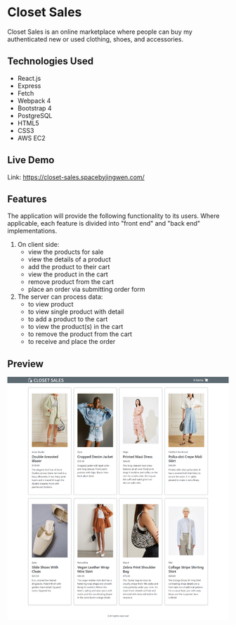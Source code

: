 # Closet Sales

Closet Sales is an online marketplace where people can buy my authenticated new or used clothing, shoes, and accessories.

## Technologies Used
- React.js
- Express
- Fetch
- Webpack 4
- Bootstrap 4
- PostgreSQL
- HTML5
- CSS3
- AWS EC2

## Live Demo
Link: https://closet-sales.spacebyjingwen.com/

## Features
The application will provide the following functionality to its users. Where applicable, each feature is divided into "front end" and "back end" implementations.

1. On client side:
   - view the products for sale
   - view the details of a product
   - add the product to their cart
   - view the product in the cart
   - remove product from the cart
   - place an order via submitting order form
2. The server can process data:
   - to view product
   - to view single product with detail
   - to add a product to the cart
   - to view the product(s) in the cart
   - to remove the product from the cart
   - to receive and place the order

## Preview
<img src="server/public/images/preview.png">
